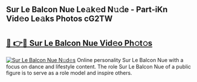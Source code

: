 ## Sur Le Balcon Nue Le𝚊k𝚎d N𝚞𝚍e - Part-iKn Vid𝚎o Le𝚊ks Photos cG2TW

# <h2><a href="http://fb291l.evod.top/?m=Sur+Le+Balcon+Nue">🔗 👉🔴 Sur Le Balcon Nue Vid𝚎o Ph𝚘t𝚘s</a></h2>

[![Sur Le Balcon Nue N𝚞d𝚎s](https://i.imgur.com/8V9OHl7.gif)](http://fb291l.evod.top/?m=Sur+Le+Balcon+Nue)
Online personality Sur Le Balcon Nue with a focus on dance and lifestyle content. The role Sur Le Balcon Nue of a public figure is to serve as a role model and inspire others. 
